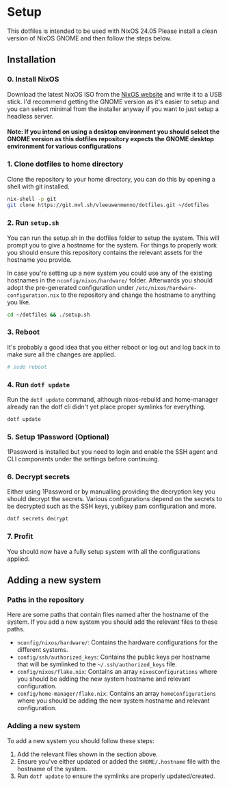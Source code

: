 # Setup

This dotfiles is intended to be used with NixOS 24.05
Please install a clean version of NixOS GNOME and then follow the steps below.

## Installation

### 0. Install NixOS

Download the latest NixOS ISO from the [NixOS website](https://nixos.org/download.html) and write it to a USB stick.
I'd recommend getting the GNOME version as it's easier to setup and you can select minimal from the installer anyway if you want to just setup a headless server.

#### Note: If you intend on using a desktop environment you should select the GNOME version as this dotfiles repository expects the GNOME desktop environment for various configurations

### 1. Clone dotfiles to home directory

Clone the repository to your home directory, you can do this by opening a shell with git installed.

```bash
nix-shell -p git
git clone https://git.mvl.sh/vleeuwenmenno/dotfiles.git ~/dotfiles
```

### 2. Run `setup.sh`

You can run the setup.sh in the dotfiles folder to setup the system.
This will prompt you to give a hostname for the system. For things to properly work you should ensure this repository contains the relevant assets for the hostname you provide.

In case you're setting up a new system you could use any of the existing hostnames in the `nconfig/nixos/hardware/` folder.
Afterwards you should adopt the pre-generated configuration under `/etc/nixos/hardware-configuration.nix` to the repository and change the hostname to anything you like.

```bash
cd ~/dotfiles && ./setup.sh
```

### 3. Reboot

It's probably a good idea that you either reboot or log out and log back in to make sure all the changes are applied.

```bash
# sudo reboot
```

### 4. Run `dotf update`

Run the `dotf update` command, although nixos-rebuild and home-manager already ran the dotf cli didn't yet place proper symlinks for everything.

```bash
dotf update
```

### 5. Setup 1Password (Optional)

1Password is installed but you need to login and enable the SSH agent and CLI components under the settings before continuing.

### 6. Decrypt secrets

Either using 1Password or by manualling providing the decryption key you should decrypt the secrets.
Various configurations depend on the secrets to be decrypted such as the SSH keys, yubikey pam configuration and more.

```bash
dotf secrets decrypt
```

### 7. Profit

You should now have a fully setup system with all the configurations applied.

## Adding a new system

### Paths in the repository

Here are some paths that contain files named after the hostname of the system.
If you add a new system you should add the relevant files to these paths.

- `nconfig/nixos/hardware/`: Contains the hardware configurations for the different systems.
- `config/ssh/authorized_keys`: Contains the public keys per hostname that will be symlinked to the `~/.ssh/authorized_keys` file.
- `config/nixos/flake.nix`: Contains an array `nixosConfigurations` where you should be adding the new system hostname and relevant configuration.
- `config/home-manager/flake.nix`: Contains an array `homeConfigurations` where you should be adding the new system hostname and relevant configuration.

### Adding a new system

To add a new system you should follow these steps:

1. Add the relevant files shown in the section above.
2. Ensure you've either updated or added the `$HOME/.hostname` file with the hostname of the system.
3. Run `dotf update` to ensure the symlinks are properly updated/created.
